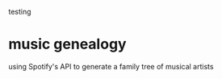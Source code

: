 testing

music genealogy
================

using Spotify's API to generate a family tree of musical artists
